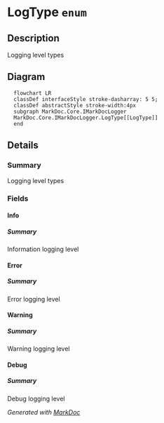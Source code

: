 # LogType `enum`

## Description
Logging level types

## Diagram
```mermaid
  flowchart LR
  classDef interfaceStyle stroke-dasharray: 5 5;
  classDef abstractStyle stroke-width:4px
  subgraph MarkDoc.Core.IMarkDocLogger
  MarkDoc.Core.IMarkDocLogger.LogType[[LogType]]
  end
```

## Details
### Summary
Logging level types

### Fields
#### Info
##### Summary
Information logging level

#### Error
##### Summary
Error logging level

#### Warning
##### Summary
Warning logging level

#### Debug
##### Summary
Debug logging level

*Generated with* [*MarkDoc*](https://github.com/hailstorm75/MarkDoc.Core)
